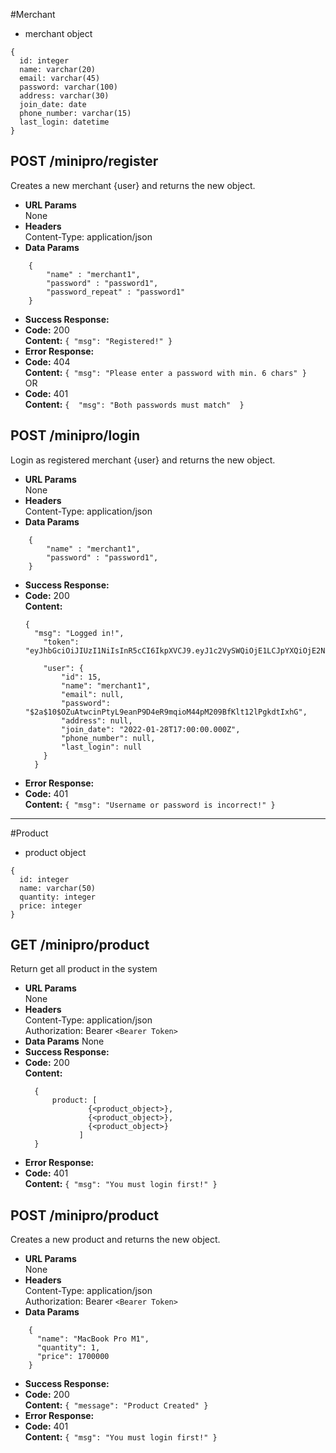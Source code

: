 #Merchant
* merchant object
```
{
  id: integer
  name: varchar(20)
  email: varchar(45)
  password: varchar(100)
  address: varchar(30)
  join_date: date
  phone_number: varchar(15)
  last_login: datetime 
}
```
**POST /minipro/register**
----
  Creates a new merchant {user} and returns the new object.
* **URL Params**  
  None
* **Headers**  
  Content-Type: application/json  
* **Data Params**  
```
    {
        "name" : "merchant1",
        "password" : "password1",
        "password_repeat" : "password1"
    }
```
* **Success Response:**  
* **Code:** 200  
  **Content:**  `{ "msg": "Registered!" }` 
* **Error Response:**
 * **Code:** 404  
  **Content:** `{ "msg": "Please enter a password with min. 6 chars" }`  
  OR  
  * **Code:** 401  
  **Content:** `{  "msg": "Both passwords must match"  }`

**POST /minipro/login**
----
  Login as registered merchant {user} and returns the new object.
* **URL Params**  
  None
* **Headers**  
  Content-Type: application/json  
* **Data Params**  
```
    {
        "name" : "merchant1",
        "password" : "password1",
    }
```
* **Success Response:**  
* **Code:** 200  
  **Content:**  
  ```
  {       
    "msg": "Logged in!",
      "token": "eyJhbGciOiJIUzI1NiIsInR5cCI6IkpXVCJ9.eyJ1c2VySWQiOjE1LCJpYXQiOjE2NDM0MjcyMzMsImV4cCI6MTY0NDAzMjAzM30.u_qWwYmo7kLRViA8d34j7X9fw5KXDSeYewnjMP_mtE4",
      
      "user": {
          "id": 15,
          "name": "merchant1",
          "email": null,
          "password": "$2a$10$OZuAtwcinPtyL9eanP9D4eR9mqioM44pM209BfKlt12lPgkdtIxhG",
          "address": null,
          "join_date": "2022-01-28T17:00:00.000Z",
          "phone_number": null,
          "last_login": null
      } 
    }
    ```
* **Error Response:**
* **Code:** 401  
**Content:** `{ "msg": "Username or password is incorrect!" }`
----
#Product
* product object
```
{
  id: integer
  name: varchar(50)
  quantity: integer
  price: integer
}
```
**GET /minipro/product**
----
  Return get all product in the system
* **URL Params**  
  None
* **Headers**  
  Content-Type: application/json  
  Authorization: Bearer `<Bearer Token>`
* **Data Params**
  None  
* **Success Response:**  
* **Code:** 200  
  **Content:**  
  ```
    { 
        product: [
                {<product_object>},
                {<product_object>},
                {<product_object>}
              ]
    }
  ``` 
* **Error Response:**
 * **Code:** 401  
  **Content:** `{ "msg": "You must login first!" }`

**POST /minipro/product**
----
  Creates a new product and returns the new object.
* **URL Params**  
  None
* **Headers**  
  Content-Type: application/json  
  Authorization: Bearer `<Bearer Token>`
* **Data Params**  
```
    {
      "name": "MacBook Pro M1",
      "quantity": 1,
      "price": 1700000
    }
```
* **Success Response:**  
* **Code:** 200  
  **Content:**  `{ "message": "Product Created" }` 
* **Error Response:**
 * **Code:** 401  
  **Content:** `{ "msg": "You must login first!" }`



